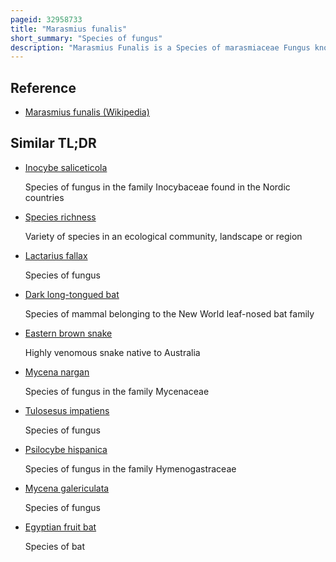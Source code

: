 ```yaml
---
pageid: 32958733
title: "Marasmius funalis"
short_summary: "Species of fungus"
description: "Marasmius Funalis is a Species of marasmiaceae Fungus known only from Japan. The Species produces small Mushrooms with reddish-brown Caps up to 6 Millimetres in Diameter and dark-brown Threadlike Stems of up to 50 Millimetres in Length. The Species has a Number of distinctive Microscopic Features including very long Cystidia on the Stem visible as Bristles. The Species was described by Haruki Takahashi in 2002 and Grows on dead Wood. The closest relative of M. funalis is M. Liquidambari, known from Mexico and Papua New Guinea, and it is also similar in Appearance to M. Hudonii and Setulipes Funaliformis, the Latter of which was named after M. Funalis."
---
```


## Reference

- [Marasmius funalis (Wikipedia)](https://en.wikipedia.org/?curid=32958733)

## Similar TL;DR

- [Inocybe saliceticola](/tldr/en/inocybe-saliceticola)

  Species of fungus in the family Inocybaceae found in the Nordic countries

- [Species richness](/tldr/en/species-richness)

  Variety of species in an ecological community, landscape or region

- [Lactarius fallax](/tldr/en/lactarius-fallax)

  Species of fungus

- [Dark long-tongued bat](/tldr/en/dark-long-tongued-bat)

  Species of mammal belonging to the New World leaf-nosed bat family

- [Eastern brown snake](/tldr/en/eastern-brown-snake)

  Highly venomous snake native to Australia

- [Mycena nargan](/tldr/en/mycena-nargan)

  Species of fungus in the family Mycenaceae

- [Tulosesus impatiens](/tldr/en/tulosesus-impatiens)

  Species of fungus

- [Psilocybe hispanica](/tldr/en/psilocybe-hispanica)

  Species of fungus in the family Hymenogastraceae

- [Mycena galericulata](/tldr/en/mycena-galericulata)

  Species of fungus

- [Egyptian fruit bat](/tldr/en/egyptian-fruit-bat)

  Species of bat
